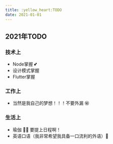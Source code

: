 ```yaml
---
title: :yellow_heart:TODO
date: 2021-01-01
---
```

## 2021年TODO
### 技术上
- Node掌握 :two_hearts:
- 设计模式掌握
- Flutter掌握
### 工作上
- 当然是我自己的梦想！！！不要外漏 :secret:
### 生活上
- 瑜伽 🧘‍♀️ 要提上日程啊！
- 英语口语（我非常希望我具备一口流利的外语）:heartbeat:
